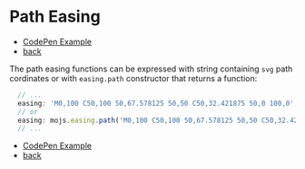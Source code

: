 # Path Easing

- [CodePen Example](http://codepen.io/sol0mka/pen/KMWgQp?editors=0010)
- [back](/api/readme.md)

The path easing functions can be expressed with string containing `svg` path cordinates or with `easing.path` constructor that returns a function:

```javascript
  // ...
  easing: 'M0,100 C50,100 50,67.578125 50,50 C50,32.421875 50,0 100,0',
  // or
  easing: mojs.easing.path('M0,100 C50,100 50,67.578125 50,50 C50,32.421875 50,0 100,0')
  // ...
```

- [CodePen Example](http://codepen.io/sol0mka/pen/KMWgQp?editors=0010)
- [back](/api/readme.md)